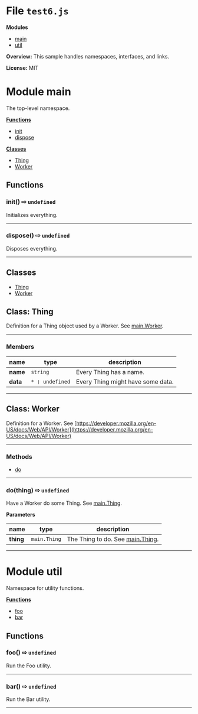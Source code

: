 # File `test6.js`

**Modules**
* [main](#module-main)
* [util](#module-util)

**Overview:** This sample handles namespaces, interfaces, and links.



 

**License:** MIT 



# Module main
The top-level namespace.

**[Functions](#functions)**
* [init](#init-x21e8-undefined-)
* [dispose](#dispose-x21e8-undefined-)

**[Classes](#classes)**
* [Thing](#class-Thing)
* [Worker](#class-Worker)


## Functions
### init()  &#x21e8; `undefined`
Initializes everything.








---
### dispose()  &#x21e8; `undefined`
Disposes everything.








---


## Classes
* [Thing](#class-Thing)
* [Worker](#class-Worker)

## Class: Thing
Definition for a Thing object used by a Worker.  See [main.Worker](#main.worker).
***
### Members

| name | type | description |
|------|------|-------------|
| **name** | `string` | Every Thing has a name. |
| **data** | `* ❘ undefined` | Every Thing might have some data. |
***

## Class: Worker
Definition for a Worker. See [https://developer.mozilla.org/en-US/docs/Web/API/Worker](https://developer.mozilla.org/en-US/docs/Web/API/Worker)
***

### Methods
* [do](#do-thing-x21e8-undefined-)
***
### do(thing)  &#x21e8; `undefined`
Have a Worker do some Thing.  See [main.Thing](#main.thing).



**Parameters**

| name | type | description |
|------|------|-------------|
| **thing** | `main.Thing` | The Thing to do.  See [main.Thing](#main.thing). |




---
# Module util
Namespace for utility functions.

**[Functions](#functions)**
* [foo](#foo-x21e8-undefined-)
* [bar](#bar-x21e8-undefined-)


## Functions
### foo()  &#x21e8; `undefined`
Run the Foo utility.








---
### bar()  &#x21e8; `undefined`
Run the Bar utility.








---


